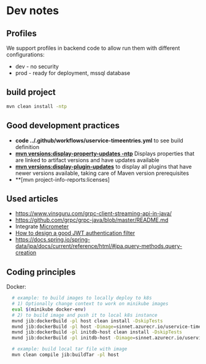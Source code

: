 # Dev notes

## Profiles
We support profiles in backend code to allow run them with different configurations:
- dev - no security
- prod - ready for deployment, mssql database


## build project
```bash
mvn clean install -ntp
```

## Good development practices
- **code ../.github/workflows/uservice-timeentries.yml** to see build definition
- **[mvn versions:display-property-updates -ntp](https://www.mojohaus.org/versions/versions-maven-plugin/display-property-updates-mojo.html)** Displays properties that are linked to artifact versions and have updates available
- **[mvn versions:display-plugin-updates](https://www.mojohaus.org/versions-maven-plugin/display-plugin-updates-mojo.html)** to display all plugins that have newer versions available, taking care of Maven version prerequisites
- **[mvn project-info-reports:licenses]

## Used articles
- https://www.vinsguru.com/grpc-client-streaming-api-in-java/
- https://github.com/grpc/grpc-java/blob/master/README.md
- Integrate [Micrometer](https://developer.ibm.com/technologies/java/tutorials/monitor-spring-boot-microservices/)
- [How to design a good JWT authentication filter](https://stackoverflow.com/questions/41975045/how-to-design-a-good-jwt-authentication-filter)
- https://docs.spring.io/spring-data/jpa/docs/current/reference/html/#jpa.query-methods.query-creation

## Coding principles

Docker:
```bash
  # example: to build images to locally deploy to k8s
  # 1) Optionally change context to work on minikube images
  eval $(minikube docker-env)
  # 2) to build image and push it to local k8s instance
  mvnd jib:dockerBuild -pl host clean install -DskipTests
  mvnd jib:dockerBuild -pl host -Dimage=sinnet.azurecr.io/uservice-timeentries-host:latest
  mvnd jib:dockerBuild -pl initdb-host clean install -DskipTests
  mvnd jib:dockerBuild -pl initdb-host -Dimage=sinnet.azurecr.io/uservice-timeentries-initdb

  # example: build local tar file with image
  mvn clean compile jib:buildTar -pl host
```

